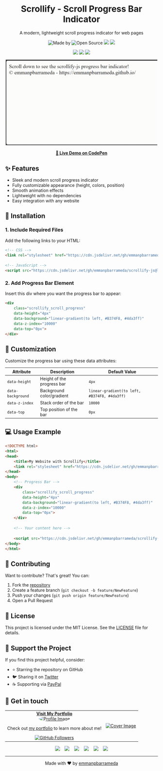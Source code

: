 <h1 align="center">Scrollify - Scroll Progress Bar Indicator</h1>

<p align="center">A modern, lightweight scroll progress indicator for web pages</p>

<p align="center">
  <img alt="Made by" src="https://img.shields.io/badge/MADE_BY-EMMAN_P_BARRAMEDA-1877F2?style=for-the-badge&labelColor=FFFFFF"/>
  <img alt="Open Source" src="https://img.shields.io/badge/OPEN_SOURCE-FE7D37?style=for-the-badge&logo=git&logoColor=white"/>
  <img src="https://img.shields.io/badge/CSS-1E90FF?style=for-the-badge&logo=css&logoColor=black"/>
  <img src="https://img.shields.io/badge/JavaScript-FFD700?style=for-the-badge&logo=javascript&logoColor=black"/>
</p>

<p align="center">
  <img src="https://hits.seeyoufarm.com/api/count/incr/badge.svg?url=https%3A%2F%2Fgithub.com%2Femmanpbarrameda%2Fscrollify-js&count_bg=%233D7CC8&title_bg=%23555555&icon=github.svg&icon_color=%23FFFFFF&title=visitors&edge_flat=true"/>
  <img src="https://img.shields.io/github/followers/emmanpbarrameda.svg?style=social&label=Follow"/>
  <img src="https://img.shields.io/github/license/emmanpbarrameda/scrollify-js.svg?style=flat-square"/>
</p>

<p align="center">
  <img src="https://raw.githubusercontent.com/emmanpbarrameda/scrollify-js/main/preview/preview.gif" width="500" alt="Preview"/>
</p>

<p align="center">
  <a href="https://codepen.io/emmanpbarrameda/pen/emOGzYJ" target="_blank"><strong>🔴 Live Demo on CodePen</strong></a>
</p>

## ✨ Features

- Sleek and modern scroll progress indicator
- Fully customizable appearance (height, colors, position)
- Smooth animation effects
- Lightweight with no dependencies
- Easy integration with any website

## 🚀 Installation

### 1. Include Required Files

Add the following links to your HTML:

```html
<!-- CSS -->
<link rel="stylesheet" href="https://cdn.jsdelivr.net/gh/emmanpbarrameda/scrollify-js@latest/scrollify-scrollprogress-indicator.css">

<!-- JavaScript -->
<script src="https://cdn.jsdelivr.net/gh/emmanpbarrameda/scrollify-js@latest/scrollify-scrollprogress-indicator.js"></script>
```

### 2. Add Progress Bar Element

Insert this div where you want the progress bar to appear:

```html
<div 
    class="scrollify_scroll_progress" 
    data-height="4px"
    data-background="linear-gradient(to left, #B374F8, #4da3ff)" 
    data-z-index="10000" 
    data-top="0px">
</div>
```

## 🎨 Customization

Customize the progress bar using these data attributes:

| Attribute | Description | Default Value |
|-----------|-------------|---------------|
| `data-height` | Height of the progress bar | `4px` |
| `data-background` | Background color/gradient | `linear-gradient(to left, #B374F8, #4da3ff)` |
| `data-z-index` | Stack order of the bar | `10000` |
| `data-top` | Top position of the bar | `0px` |

## 💻 Usage Example

```html
<!DOCTYPE html>
<html>
<head>
    <title>My Website with Scrollify</title>
    <link rel="stylesheet" href="https://cdn.jsdelivr.net/gh/emmanpbarrameda/scrollify-js@latest/scrollify-scrollprogress-indicator.css">
</head>
<body>
    <!-- Progress Bar -->
    <div 
        class="scrollify_scroll_progress" 
        data-height="4px"
        data-background="linear-gradient(to left, #B374F8, #4da3ff)" 
        data-z-index="10000" 
        data-top="0px">
    </div>

    <!-- Your content here -->

    <script src="https://cdn.jsdelivr.net/gh/emmanpbarrameda/scrollify-js@latest/scrollify-scrollprogress-indicator.js"></script>
</body>
</html>
```

## 🤝 Contributing

Want to contribute? That's great! You can:
1. Fork the [repository](https://github.com/emmanpbarrameda/scrollify-js)
2. Create a feature branch (`git checkout -b feature/NewFeature`)
3. Push your changes (`git push origin feature/NewFeature`)
4. Open a Pull Request

## 📄 License

This project is licensed under the MIT License. See the [LICENSE](LICENSE) file for details.

## 💪 Support the Project

If you find this project helpful, consider:

- ⭐ Starring the repository on GitHub
- 🐦 Sharing it on [Twitter](https://twitter.com/)
- ☕ Supporting via [PayPal](https://paypal.me/emmanpbarrameda)

## 👤 Get in touch

<!-- Social -->
<table width="100%" align="center">
  <tr>
    <td align="center">
      <a href="https://emmanpbarrameda.github.io">
        <strong>Visit My Portfolio</strong>
        <br />
        <img src="https://avatars.githubusercontent.com/u/67356375?v=4" alt="Profile Image" width="180" style="border-radius: 50%;" />
      </a>
      <br />
      <p>Check out <a href="https://emmanpbarrameda.github.io" target="_blank">my portfolio</a> to learn more about me!</p>
      <a href="https://github.com/emmanpbarrameda" target="_blank"><img src="https://img.shields.io/github/followers/emmanpbarrameda.svg?style=social&label=Follow on GitHub&maxAge=2592000" alt="GitHub Followers" /></a>
    </td>
    <td align="center">
      <a href="https://emmanpbarrameda.github.io">
        <img src="https://i.imgur.com/HXUaVAA.png" alt="Cover Image"/>
      </a>
    </td>
  </tr>
</table>

<p align="center">
  <a href="https://emmanpbarrameda.github.io" target="_blank"><img src="https://img.shields.io/badge/My Portfolio-%20-blue?style=for-the-badge&logo=web"></a>
  &nbsp;&nbsp;
  <a href="mailto:emmanuelbarrameda1@gmail.com" target="_blank"><img src="https://img.shields.io/badge/Email-%20-red?style=for-the-badge&logo=gmail"></a>
  &nbsp;&nbsp;
  <a href="https://facebook.com/emmanpbarrameda/" target="_blank"><img src="https://img.shields.io/badge/Facebook-%20-blue?style=for-the-badge&logo=facebook"></a>
  &nbsp;&nbsp;
  <a href="https://t.me/emmanpbarrameda/" target="_blank"><img src="https://img.shields.io/badge/Telegram-%20-blue?style=for-the-badge&logo=telegram"></a>
  &nbsp;&nbsp;
  <a href="https://linkedin.com/in/emmanpbarrameda/" target="_blank"><img src="https://img.shields.io/badge/LinkedIn-%20-blue?style=for-the-badge&logo=linkedin"></a>
  &nbsp;&nbsp;
  <a href="https://github.com/emmanpbarrameda/" target="_blank"><img src="https://img.shields.io/badge/GitHub-%20-black?style=for-the-badge&logo=github"></a>
</p>

------------

<p align="center">Made with ❤️ by <a href="https://emmanpbarrameda.github.io">emmanpbarrameda</a></p>